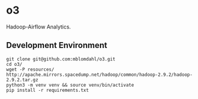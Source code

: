 
o3
==

Hadoop-Airflow Analytics.


Development Environment
-----------------------

    git clone git@github.com:mblomdahl/o3.git
    cd o3/
    wget -P resources/ http://apache.mirrors.spacedump.net/hadoop/common/hadoop-2.9.2/hadoop-2.9.2.tar.gz
    python3 -m venv venv && source venv/bin/activate
    pip install -r requirements.txt

